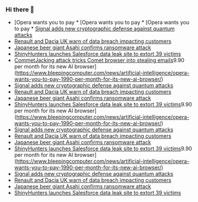 ### Hi there 👋

<!--START_SECTION:feed-->
* [Opera wants you to pay * [Opera wants you to pay * [Opera wants you to pay * [Signal adds new cryptographic defense against quantum attacks](https://www.bleepingcomputer.com/news/security/signal-adds-new-cryptographic-defense-against-quantum-attacks/)
* [Renault and Dacia UK warn of data breach impacting customers](https://www.bleepingcomputer.com/news/security/renault-and-dacia-uk-warn-of-data-breach-impacting-customers/)
* [Japanese beer giant Asahi confirms ransomware attack](https://www.bleepingcomputer.com/news/security/japanese-beer-giant-asahi-confirms-ransomware-attack/)
* [ShinyHunters launches Salesforce data leak site to extort 39 victims](https://www.bleepingcomputer.com/news/security/shinyhunters-starts-leaking-data-stolen-in-salesforce-attacks/)
* [CommetJacking attack tricks Comet browser into stealing emails](https://www.bleepingcomputer.com/news/security/commetjacking-attack-tricks-comet-browser-into-stealing-emails/)9.90 per month for its new AI browser](https://www.bleepingcomputer.com/news/artificial-intelligence/opera-wants-you-to-pay-1990-per-month-for-its-new-ai-browser/)
* [Signal adds new cryptographic defense against quantum attacks](https://www.bleepingcomputer.com/news/security/signal-adds-new-cryptographic-defense-against-quantum-attacks/)
* [Renault and Dacia UK warn of data breach impacting customers](https://www.bleepingcomputer.com/news/security/renault-and-dacia-uk-warn-of-data-breach-impacting-customers/)
* [Japanese beer giant Asahi confirms ransomware attack](https://www.bleepingcomputer.com/news/security/japanese-beer-giant-asahi-confirms-ransomware-attack/)
* [ShinyHunters launches Salesforce data leak site to extort 39 victims](https://www.bleepingcomputer.com/news/security/shinyhunters-starts-leaking-data-stolen-in-salesforce-attacks/)9.90 per month for its new AI browser](https://www.bleepingcomputer.com/news/artificial-intelligence/opera-wants-you-to-pay-1990-per-month-for-its-new-ai-browser/)
* [Signal adds new cryptographic defense against quantum attacks](https://www.bleepingcomputer.com/news/security/signal-adds-new-cryptographic-defense-against-quantum-attacks/)
* [Renault and Dacia UK warn of data breach impacting customers](https://www.bleepingcomputer.com/news/security/renault-and-dacia-uk-warn-of-data-breach-impacting-customers/)
* [Japanese beer giant Asahi confirms ransomware attack](https://www.bleepingcomputer.com/news/security/japanese-beer-giant-asahi-confirms-ransomware-attack/)
* [ShinyHunters launches Salesforce data leak site to extort 39 victims](https://www.bleepingcomputer.com/news/security/shinyhunters-starts-leaking-data-stolen-in-salesforce-attacks/)9.90 per month for its new AI browser](https://www.bleepingcomputer.com/news/artificial-intelligence/opera-wants-you-to-pay-1990-per-month-for-its-new-ai-browser/)
* [Signal adds new cryptographic defense against quantum attacks](https://www.bleepingcomputer.com/news/security/signal-adds-new-cryptographic-defense-against-quantum-attacks/)
* [Renault and Dacia UK warn of data breach impacting customers](https://www.bleepingcomputer.com/news/security/renault-and-dacia-uk-warn-of-data-breach-impacting-customers/)
* [Japanese beer giant Asahi confirms ransomware attack](https://www.bleepingcomputer.com/news/security/japanese-beer-giant-asahi-confirms-ransomware-attack/)
* [ShinyHunters launches Salesforce data leak site to extort 39 victims](https://www.bleepingcomputer.com/news/security/shinyhunters-starts-leaking-data-stolen-in-salesforce-attacks/)
<!--END_SECTION:feed-->

<!--
**frankenk/frankenk** is a ✨ _special_ ✨ repository because its `README.md` (this file) appears on your GitHub profile.

Here are some ideas to get you started:

- 🔭 I’m currently working on ...
- 🌱 I’m currently learning ...
- 👯 I’m looking to collaborate on ...
- 🤔 I’m looking for help with ...
- 💬 Ask me about ...
- 📫 How to reach me: ...
- 😄 Pronouns: ...
- ⚡ Fun fact: ...
-->



